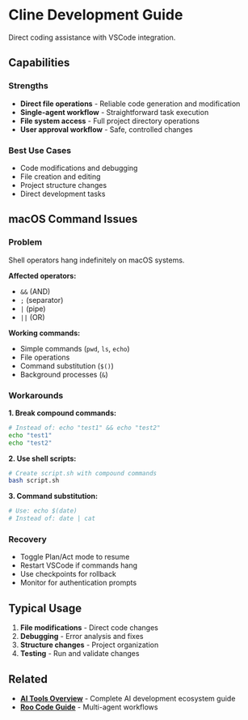 # Cline Development Guide

Direct coding assistance with VSCode integration.

## Capabilities

### Strengths

-   **Direct file operations** - Reliable code generation and modification
-   **Single-agent workflow** - Straightforward task execution
-   **File system access** - Full project directory operations
-   **User approval workflow** - Safe, controlled changes

### Best Use Cases

-   Code modifications and debugging
-   File creation and editing
-   Project structure changes
-   Direct development tasks

## macOS Command Issues

### Problem

Shell operators hang indefinitely on macOS systems.

**Affected operators:**

-   `&&` (AND)
-   `;` (separator)
-   `|` (pipe)
-   `||` (OR)

**Working commands:**

-   Simple commands (`pwd`, `ls`, `echo`)
-   File operations
-   Command substitution (`$()`)
-   Background processes (`&`)

### Workarounds

**1. Break compound commands:**

```bash
# Instead of: echo "test1" && echo "test2"
echo "test1"
echo "test2"
```

**2. Use shell scripts:**

```bash
# Create script.sh with compound commands
bash script.sh
```

**3. Command substitution:**

```bash
# Use: echo $(date)
# Instead of: date | cat
```

### Recovery

-   Toggle Plan/Act mode to resume
-   Restart VSCode if commands hang
-   Use checkpoints for rollback
-   Monitor for authentication prompts

## Typical Usage

1. **File modifications** - Direct code changes
2. **Debugging** - Error analysis and fixes
3. **Structure changes** - Project organization
4. **Testing** - Run and validate changes

## Related

-   **[AI Tools Overview](overview.md)** - Complete AI development ecosystem guide
-   **[Roo Code Guide](roo-code-guide.md)** - Multi-agent workflows
